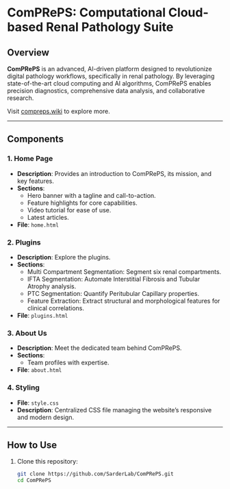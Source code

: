 # ComPRePS: Computational Cloud-based Renal Pathology Suite

## Overview

**ComPRePS** is an advanced, AI-driven platform designed to revolutionize digital pathology workflows, specifically in renal pathology. By leveraging state-of-the-art cloud computing and AI algorithms, ComPRePS enables precision diagnostics, comprehensive data analysis, and collaborative research.

Visit [compreps.wiki](https://compreps.wiki/) to explore more.

---

## Components

### 1. **Home Page**
- **Description**: Provides an introduction to ComPRePS, its mission, and key features.
- **Sections**:
  - Hero banner with a tagline and call-to-action.
  - Feature highlights for core capabilities.
  - Video tutorial for ease of use.
  - Latest articles.
- **File**: `home.html`

### 2. **Plugins**
- **Description**: Explore the plugins.
- **Sections**:
  - Multi Compartment Segmentation: Segment six renal compartments.
  - IFTA Segmentation: Automate Interstitial Fibrosis and Tubular Atrophy analysis.
  - PTC Segmentation: Quantify Peritubular Capillary properties.
  - Feature Extraction: Extract structural and morphological features for clinical correlations.
- **File**: `plugins.html`

### 3. **About Us**
- **Description**: Meet the dedicated team behind ComPRePS.
- **Sections**:
  - Team profiles with expertise.
- **File**: `about.html`

### 4. **Styling**
- **File**: `style.css`
- **Description**: Centralized CSS file managing the website’s responsive and modern design.

---

## How to Use

1. Clone this repository:
   ```bash
   git clone https://github.com/SarderLab/ComPRePS.git
   cd ComPRePS
